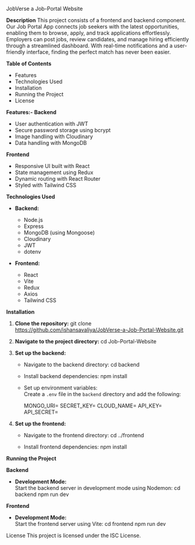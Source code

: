 JobVerse a Job-Portal Website

**Description**
This project consists of a frontend and backend component. Our Job Portal App connects job seekers with the latest opportunities, enabling them to browse, apply, and track applications effortlessly. Employers can post jobs, review candidates, and manage hiring efficiently through a streamlined dashboard. With real-time notifications and a user-friendly interface, finding the perfect match has never been easier.

**Table of Contents**
- Features
- Technologies Used
- Installation
- Running the Project
- License

**Features:-**
**Backend**
- User authentication with JWT
- Secure password storage using bcrypt
- Image handling with Cloudinary
- Data handling with MongoDB

**Frontend**
- Responsive UI built with React
- State management using Redux
- Dynamic routing with React Router
- Styled with Tailwind CSS

**Technologies Used**
- **Backend:**
  - Node.js
  - Express
  - MongoDB (using Mongoose)
  - Cloudinary
  - JWT
  - dotenv

- **Frontend:**
  - React
  - Vite
  - Redux
  - Axios
  - Tailwind CSS

**Installation**

1. **Clone the repository:**
   git clone https://github.com/ishansavaliya/JobVerse-a-Job-Portal-Website.git
   

2. **Navigate to the project directory:**
   cd Job-Portal-Website
  

3. **Set up the backend:**
   - Navigate to the backend directory:
     cd backend
     
   - Install backend dependencies:
     npm install
     

   - Set up environment variables:  
     Create a `.env` file in the `backend` directory and add the following:
     
     MONGO_URI=<Your File>
     SECRET_KEY=<Your File>
     CLOUD_NAME=<Your File>
     API_KEY=<Your File>
     API_SECRET=<Your File>
     

4. **Set up the frontend:**
   - Navigate to the frontend directory:
     cd ../frontend
     
   - Install frontend dependencies:
     npm install
     

**Running the Project**

**Backend**
- **Development Mode:**  
  Start the backend server in development mode using Nodemon:
  cd backend
  npm run dev
  

**Frontend**
- **Development Mode:**  
  Start the frontend server using Vite:
  cd frontend
  npm run dev
  
License
This project is licensed under the ISC License.

